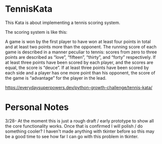 # TennisKata

This Kata is about implementing a tennis scoring system.

The scoring system is like this:

A game is won by the first player to have won at least four points in total and at least two points more than the opponent.
The running score of each game is described in a manner peculiar to tennis: scores from zero to three points are described as “love”, “fifteen”, “thirty”, and “forty” respectively.
If at least three points have been scored by each player, and the scores are equal, the score is “deuce”.
If at least three points have been scored by each side and a player has one more point than his opponent, the score of the game is “advantage” for the player in the lead.

https://everydaysuperpowers.dev/python-growth-challenge/tennis-kata/

# Personal Notes

3/28-
At the moment this is just a rough draft / early prototype to show all the core functionality works. Once that is confirmed I will polish / do something cooler? I haven't made anything with tkinter before so this may be a good time to see how far I can go with this problem in tkinter.  